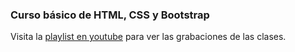 ### Curso básico de HTML, CSS y Bootstrap
Visita la [playlist en youtube](https://www.youtube.com/playlist?list=PL5sBVAxporFscIu47sxHOSnmG4df71GJk) para ver las grabaciones de las clases.
